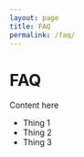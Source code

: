 ```yaml
---
layout: page
title: FAQ
permalink: /faq/
---
```


# FAQ

Content here

- Thing 1
- Thing 2
- Thing 3
